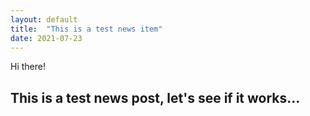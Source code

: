 ```yaml
---
layout: default
title:  "This is a test news item"
date: 2021-07-23
---
```


Hi there!

## This is a test news post, let's see if it works...
